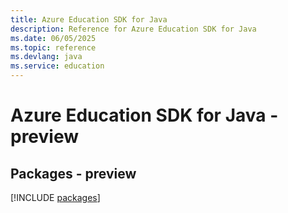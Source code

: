 ```yaml
---
title: Azure Education SDK for Java
description: Reference for Azure Education SDK for Java
ms.date: 06/05/2025
ms.topic: reference
ms.devlang: java
ms.service: education
---
```

# Azure Education SDK for Java - preview
## Packages - preview
[!INCLUDE [packages](education-index.md)]